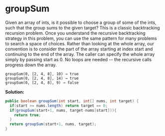 # groupSum

Given an array of ints, is it possible to choose a group of some of the ints, such that the group sums to the given target? This is a classic backtracking recursion problem. Once you understand the recursive backtracking strategy in this problem, you can use the same pattern for many problems to search a space of choices. Rather than looking at the whole array, our convention is to consider the part of the array starting at index start and continuing to the end of the array. The caller can specify the whole array simply by passing start as 0. No loops are needed -- the recursive calls progress down the array.

```
groupSum(0, [2, 4, 8], 10) → true
groupSum(0, [2, 4, 8], 14) → true
groupSum(0, [2, 4, 8], 9) → false
```

**Solution:**

```java
public boolean groupSum(int start, int[] nums, int target) {
  if(start >= nums.length) return target == 0;
  if(groupSum(start+1, nums, target-nums[start])){
    return true;
  }
  return groupSum(start+1, nums, target);
}
```
